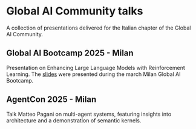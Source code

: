 # Global AI Community talks
A collection of presentations delivered for the Italian chapter of the Global AI Community.

## Global AI Bootcamp 2025 - Milan
Presentation on Enhancing Large Language Models with Reinforcement Learning. The [slides](https://github.com/annafabris/global-AI-community/blob/main/Enhancing%20LLMs%20with%20RL.pdf) were presented during the march Milan Global AI Bootcamp.

## AgentCon 2025 - Milan
Talk Matteo Pagani on multi-agent systems, featuring insights into architecture and a demonstration of semantic kernels.


